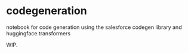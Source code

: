 # codegeneration
notebook for code generation using the salesforce codegen library and huggingface transformers

WIP.